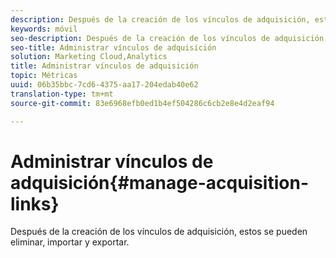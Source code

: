 ```yaml
---
description: Después de la creación de los vínculos de adquisición, estos se pueden eliminar, importar y exportar.
keywords: móvil
seo-description: Después de la creación de los vínculos de adquisición, estos se pueden eliminar, importar y exportar.
seo-title: Administrar vínculos de adquisición
solution: Marketing Cloud,Analytics
title: Administrar vínculos de adquisición
topic: Métricas
uuid: 06b35bbc-7cd6-4375-aa17-204edab40e62
translation-type: tm+mt
source-git-commit: 83e6968efb0ed1b4ef504286c6cb2e8e4d2eaf94

---
```



# Administrar vínculos de adquisición{#manage-acquisition-links}

Después de la creación de los vínculos de adquisición, estos se pueden eliminar, importar y exportar.

